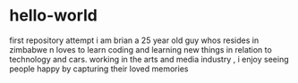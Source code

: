 # hello-world
first repository attempt
i am brian a 25 year old guy whos resides in zimbabwe n loves to learn coding and learning new things in relation to technology and cars.
working in the arts and media industry , i enjoy seeing people happy by capturing their loved memories
